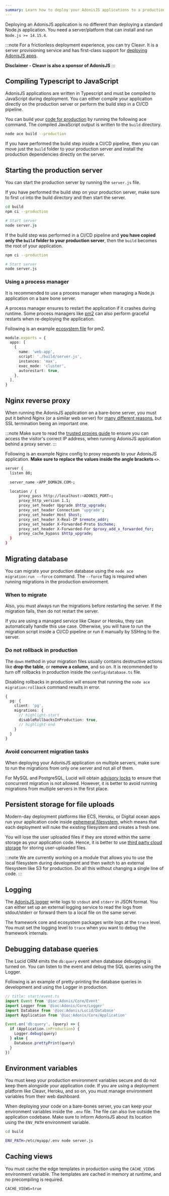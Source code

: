 ```yaml
---
summary: Learn how to deploy your AdonisJS applications to a production server.
---
```


Deploying an AdonisJS application is no different than deploying a standard Node.js application. You need a server/platform that can install and run `Node.js >= 14.15.4`.

:::note
For a frictionless deployment experience, you can try Cleavr. It is a server provisioning service and has first-class support for [deploying AdonisJS apps](https://cleavr.io/adonis).

**Disclaimer - Cleavr is also a sponsor of AdonisJS**
:::

## Compiling Typescript to JavaScript

AdonisJS applications are written in Typescript and must be compiled to JavaScript during deployment. You can either compile your application directly on the production server or perform the build step in a CI/CD pipeline.

You can build your [code for production](./typescript-build-process.md#standalone-production-builds) by running the following ace command. The compiled JavaScript output is written to the `build` directory.

```sh
node ace build --production
```

If you have performed the build step inside a CI/CD pipeline, then you can move just the `build` folder to your production server and install the production dependencies directly on the server.

## Starting the production server

You can start the production server by running the `server.js` file.

If you have performed the build step on your production server, make sure to first `cd` into the build directory and then start the server.

```sh
cd build
npm ci --production

# Start server
node server.js
```

If the build step was performed in a CI/CD pipeline and **you have copied only the `build` folder to your production server**, then the `build` becomes the root of your application.

```sh
npm ci --production

# Start server
node server.js
```

### Using a process manager

It is recommended to use a process manager when managing a Node.js application on a bare bone server.

A process manager ensures to restart the application if it crashes during runtime. Some process managers like [pm2](https://pm2.keymetrics.io/docs/usage/quick-start/) can also perform graceful restarts when re-deploying the application.

Following is an example [ecosystem file](https://pm2.keymetrics.io/docs/usage/application-declaration/) for pm2.

```ts
module.exports = {
  apps: [
    {
      name: 'web-app',
      script: './build/server.js',
      instances: 'max',
      exec_mode: 'cluster',
      autorestart: true,
    },
  ],
}
```

## Nginx reverse proxy
When running the AdonisJS application on a bare-bone server, you must put it behind Nginx (or a similar web server) for [many different reasons](https://medium.com/intrinsic/why-should-i-use-a-reverse-proxy-if-node-js-is-production-ready-5a079408b2ca), but SSL termination being an important one.

:::note
Make sure to read the [trusted proxies guide](../http/request.md#trusted-proxy) to ensure you can access the visitor's correct IP address, when running AdonisJS application behind a proxy server.
:::

Following is an example Nginx config to proxy requests to your AdonisJS application. **Make sure to replace the values inside the angle brackets `<>`**.

```sh
server {
  listen 80;

  server_name <APP_DOMAIN.COM>;

  location / {
      proxy_pass http://localhost:<ADONIS_PORT>;
      proxy_http_version 1.1;
      proxy_set_header Upgrade $http_upgrade;
      proxy_set_header Connection 'upgrade';
      proxy_set_header Host $host;
      proxy_set_header X-Real-IP $remote_addr;
      proxy_set_header X-Forwarded-Proto $scheme;
      proxy_set_header X-Forwarded-For $proxy_add_x_forwarded_for;
      proxy_cache_bypass $http_upgrade;
  }
}
```

## Migrating database
You can migrate your production database using the `node ace migration:run --force` command. The `--force` flag is required when running migrations in the production environment.

### When to migrate

Also, you must always run the migrations before restarting the server. If the migration fails, then do not restart the server. 

If you are using a managed service like Cleavr or Heroku, they can automatically handle this use case. Otherwise, you will have to run the migration script inside a CI/CD pipeline or run it manually by SSHing to the server.

### Do not rollback in production
The `down` method in your migration files usually contains destructive actions like **drop the table**, or **remove a column**, and so on. It is recommended to turn off rollbacks in production inside the `config/database.ts` file.

Disabling rollbacks in production will ensure that running the `node ace migration:rollback` command results in error.

```ts
{
  pg: {
    client: 'pg',
    migrations: {
      // highlight-start
      disableRollbacksInProduction: true,
      // highlight-end
    }
  }
}
```

### Avoid concurrent migration tasks
When deploying your AdonisJS application on multiple servers, make sure to run the migrations from only one server and not all of them.

For MySQL and PostgreSQL, Lucid will obtain [advisory locks](https://www.postgresql.org/docs/9.4/explicit-locking.html#ADVISORY-LOCKS) to ensure that concurrent migration is not allowed. However, it is better to avoid running migrations from multiple servers in the first place.

## Persistent storage for file uploads
Modern-day deployment platforms like ECS, Heroku, or Digital ocean apps run your application code inside [ephemeral filesystem](https://devcenter.heroku.com/articles/dynos#ephemeral-filesystem), which means that each deployment will nuke the existing filesystem and creates a fresh one.

You will lose the user uploaded files if they are stored within the same storage as your application code. Hence, it is better to use [third party cloud storage](../http/file-uploads.md#moving-files-to-the-cloud-storage) for storing user-uploaded files.

:::note
We are currently working on a module that allows you to use the local filesystem during development and then switch to an external filesystem like S3 for production. Do all this without changing a single line of code.
:::

## Logging
The [AdonisJS logger](../digging-deeper/logger.md) write logs to `stdout` and `stderr` in JSON format. You can either set up an external logging service to read the logs from stdout/stderr or forward them to a local file on the same server.

The framework core and ecosystem packages write logs at the `trace` level. You must set the logging level to `trace` when you want to debug the framework internals.

## Debugging database queries
The Lucid ORM emits the `db:query` event when database debugging is turned on. You can listen to the event and debug the SQL queries using the Logger.

Following is an example of pretty-printing the database queries in development and using the Logger in production.

```ts
// title: start/event.ts
import Event from '@ioc:Adonis/Core/Event'
import Logger from '@ioc:Adonis/Core/Logger'
import Database from '@ioc:Adonis/Lucid/Database'
import Application from '@ioc:Adonis/Core/Application'

Event.on('db:query', (query) => {
  if (Application.inProduction) {
    Logger.debug(query)    
  } else {
    Database.prettyPrint(query)
  }
})
```

## Environment variables
You must keep your production environment variables secure and do not keep them alongside your application code. If you are using a deployment platform like Cleavr, Heroku, and so on, you must manage environment variables from their web dashboard.

When deploying your code on a bare-bones server, you can keep your environment variables inside the `.env` file. The file can also live outside the application codebase. Make sure to inform AdonisJS about its location using the `ENV_PATH` environment variable.

```sh
cd build

ENV_PATH=/etc/myapp/.env node server.js
```

## Caching views
You must cache the edge templates in production using the `CACHE_VIEWS` environment variable. The templates are cached in memory at runtime, and no precompiling is required.

```dotenv
CACHE_VIEWS=true
```
